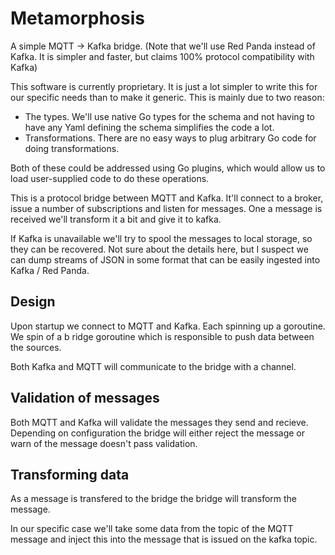# Metamorphosis

A simple MQTT -> Kafka bridge.
(Note that we'll use Red Panda instead of Kafka. It is simpler and faster, but claims 100% protocol compatibility with Kafka)

This software is currently proprietary. It is just a lot simpler to write this for our specific needs than to make it
generic. This is mainly due to two reason:

* The types. We'll use native Go types for the schema and not having to have any Yaml defining the schema simplifies the
  code a lot.
* Transformations. There are no easy ways to plug arbitrary Go code for doing transformations.

Both of these could be addressed using Go plugins, which would allow us to load user-supplied code to do these
operations.

This is a protocol bridge between MQTT and Kafka. It'll connect to a broker, issue a number of subscriptions and listen
for messages. One a message is received we'll transform it a bit and give it to kafka.

If Kafka is unavailable we'll try to spool the messages to local storage, so they can be recovered. Not sure about the
details here, but I suspect we can dump streams of JSON in some format that can be easily ingested
into Kafka / Red Panda.

## Design

Upon startup we connect to MQTT and Kafka. Each spinning up a goroutine.  We spin of a b
ridge goroutine which is responsible to push data between the sources.

Both Kafka and MQTT will communicate to the bridge with a channel.

## Validation of messages

Both MQTT and Kafka will validate the messages they send and recieve. Depending on configuration the bridge will either
reject the message or warn of the message doesn't pass validation.

## Transforming data

As a message is transfered to the bridge the bridge will transform the message.

In our specific case we'll take some data from the topic of the MQTT message and inject this into the message that is
issued on the kafka topic.





